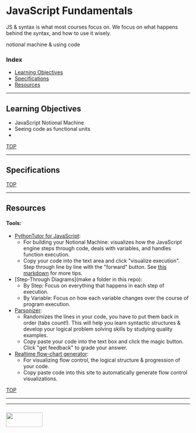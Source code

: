 # JavaScript Fundamentals

JS & syntax is what most courses focus on.  We focus on what happens behind the syntax, and how to use it wisely.

notional machine & using code

### Index
* [Learning Objectives](#learning-objectives)
* [Specifications](#specifications)
* [Resources](#resources)

---

## Learning Objectives

* JavaScript Notional Machine
* Seeing code as functional units
* 

[TOP](#javascript-fundamentals)

---

## Specifications




[TOP](#javascript-fundamentals)

---

## Resources

#### Tools:
* [PythonTutor for JavaScript](http://www.pythontutor.com/javascript.html#mode=edit):
  * For building your Notional Machine: visualizes how the JavaScript engine steps through code, deals with variables, and handles function execution. 
  * Copy your code into the text area and click "visualize execution".  Step through line by line with the "forward" button.  See [this markdown]() for more tips.
* [Step-Through Diagrams](make a folder in this repo):
  * By Step:  Focus on everything that happens in each step of execution. 
  * By Variable:  Focus on how each variable changes over the course of program execution.
* [Parsonizer](https://elewa-academy.github.io/parsons/):
  * Randomizes the lines in your code, you have to put them back in order (tabs count!).  This will help you learn syntactic structures & develop your logical problem solving skills by studying quality examples.
  * Copy paste your code into the text box and click the magic button.  Click "get feedback" to grade your answer.
* [Realtime flow-chart generator](https://bogdan-lyashenko.github.io/js-code-to-svg-flowchart/docs/live-editor/index.html):
  * For visualizing flow control, the logical structure & progression of your code.
  * Copy paste code into this site to automatically generate flow control visualizations.


[TOP](#javascript-fundamentals)

___
___
### <a href="http://elewa.education/blog" target="_blank"><img src="https://user-images.githubusercontent.com/18554853/34921062-506450ae-f97d-11e7-875f-6feeb26ad72d.png" width="100" height="40"/></a>

